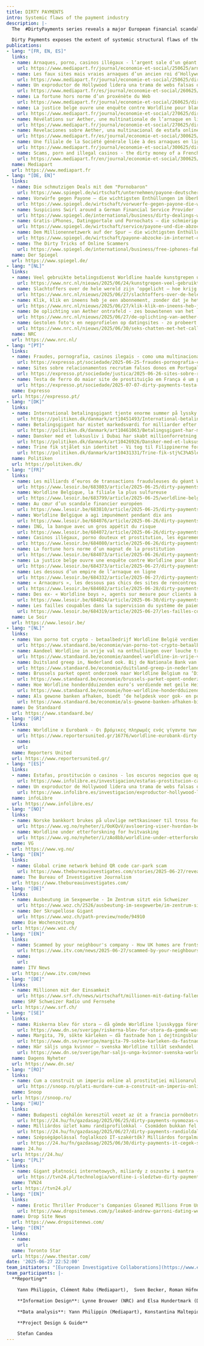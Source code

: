 ```yaml
---
title: DIRTY PAYMENTS 
intro: Systemic flaws of the payment industry  
description: |-
  The  #DirtyPayments series reveals a major European financial scandal. It shows how, during the last decade, the French giant payments company Worldline and its German subsidiary Payone have systematically processed dubious and fraudulent online transactions worth billions of Euros, facilitating large scale scamming, controversial porn sites, prostitution networks, illegal casinos and even possible money laundering operations. This happened right under the noses of European bank regulators.

  Dirty Payments exposes the extent of systemic structural flaws of the payments industry and some of those behind well-disguised scams that have defrauded people across the world. [Published 25.06.2025]
publications:
- lang: "[FR, EN, ES]"
  links:
  - name: Arnaques, porno, casinos illégaux - l’argent sale d’un géant français du paiement en ligne
    url: https://www.mediapart.fr/journal/economie-et-social/250625/arnaques-porno-casinos-illegaux-l-argent-sale-d-un-geant-francais-du-paiement-en-ligne
  - name: Les faux sites mais vraies arnaques d’un ancien roi d’Hollywood
    url: https://www.mediapart.fr/journal/economie-et-social/250625/dirty-payments-les-faux-sites-mais-vraies-arnaques-d-un-ancien-roi-d-hollywood
  - name: Un exproductor de Hollywood lidera una trama de webs falsas que ingresaba millones al año vía Worldline
    url: https://www.mediapart.fr/es/journal/economie-et-social/260625/un-exproductor-de-hollywood-lidera-una-trama-de-webs-falsas-que-ingresaba-millones-al-ano-worl
  - name: La fortune hors norme d’un proxénète du Web
    url: https://www.mediapart.fr/journal/economie-et-social/260625/dirty-payments-la-fortune-hors-norme-d-un-proxenete-du-web
  - name: La justice belge ouvre une enquête contre Worldline pour blanchiment 
    url: https://www.mediapart.fr/journal/economie-et-social/270625/dirty-payments-la-justice-belge-ouvre-une-enquete-contre-worldline-pour-blanchiment
  - name: Révélations sur Aether, une multinationale de l’arnaque en ligne
    url: https://www.mediapart.fr/journal/economie-et-social/270625/dirty-payments-revelations-sur-aether-une-multinationale-de-l-arnaque-en-ligne
  - name: Revelaciones sobre Aether, una multinacional de estafa online
    url: https://www.mediapart.fr/es/journal/economie-et-social/300625/revelaciones-sobre-aether-una-multinacional-de-estafa-online
  - name: Une filiale de la Société générale liée à des arnaques en ligne
    url: https://www.mediapart.fr/journal/economie-et-social/300625/dirty-payments-une-filiale-de-la-societe-generale-liee-des-arnaques-en-ligne
  - name: Scams, porn and illegal casinos - the dirty money of a French online payment giant
    url: https://www.mediapart.fr/en/journal/economie-et-social/300625/scams-porn-and-illegal-casinos-dirty-money-french-online-payment-giant
  name: Mediapart
  url: https://www.mediapart.fr
- lang: "[DE, EN]"
  links:
  - name: Die schmutzigen Deals mit dem "Pornobaron"
    url: https://www.spiegel.de/wirtschaft/unternehmen/payone-deutscher-finanzdienstleister-unter-verdacht-die-schmutzigen-deals-mit-dem-pornobaron-a-1b16d0e9-a3d6-40c6-a02d-dd268a9f8ff7
  - name: Vorwürfe gegen Payone – die wichtigsten Enthüllungen im Überblick
    url: https://www.spiegel.de/wirtschaft/vorwuerfe-gegen-payone-die-wichtigsten-fakten-im-ueberblick-a-4823a1e5-ee51-4de4-976b-5e594d124037
  - name: Suspicions Swirl around a German Financial Service Provider
    url: https://www.spiegel.de/international/business/dirty-dealings-with-the-porn-baron-suspicions-swirl-around-a-german-financial-service-provider-a-9b1f90c6-8bc1-46c3-9e8c-25ccb422efcf
  - name: Gratis-iPhones, Datingportale und Pornochats – die schmierigen Tricks der Abzockmafia
    url: https://www.spiegel.de/wirtschaft/service/payone-und-die-abzocke-der-aether-gruppe-gratis-iphones-datingportale-und-porno-chats-a-35bccc2c-9017-41de-b3ee-1a5f93c7ae9f
  - name: Dem Millionennetzwerk auf der Spur – die wichtigsten Enthüllungen im Überblick
    url: https://www.spiegel.de/wirtschaft/payone-abzocke-im-internet-die-dirty-payments-recherche-im-ueberblick-a-30cc8b7a-a5d7-49f2-a247-e696cc2a252f
  - name: The Dirty Tricks of Online Scammers
    url: https://www.spiegel.de/international/business/free-iphones-fake-dating-sites-and-porn-chats-the-dirty-tricks-of-online-scammers-a-5e654bd6-7d6c-4232-a97a-249280ae8085 
  name: Der Spiegel
  url: https://www.spiegel.de/
- lang: "[NL]"
  links:
  - name: Veel gebruikte betalingsdienst Worldline haalde kunstgrepen uit om fraude te verhullen
    url: https://www.nrc.nl/nieuws/2025/06/24/kunstgrepen-veel-gebruikte-betalingsdienst-worldline-moesten-fraude-verhullen-a4898161
  - name: Slachtoffers over de hele wereld zijn ‘opgelicht – hoe krijg ik mijn geld terug? Iemand?'
    url: https://www.nrc.nl/nieuws/2025/06/27/slachtoffers-over-de-hele-wereld-zijn-opgelicht-hoe-krijg-ik-mijn-geld-terug-iemand-a4896694
  - name: Klik, klik en ineens heb je een abonnement, zonder dat je het weet – dit is het verdienmodel van multinational Aether
    url: https://www.nrc.nl/nieuws/2025/06/27/klik-klik-en-ineens-heb-je-een-abonnement-zonder-dat-je-het-weet-dit-is-het-verdienmodel-van-multinational-aether-a4898085
  - name: De oplichting van Aether ontrafeld - zes bouwstenen van het ‘succes’ van de scamwebsites
    url: https://www.nrc.nl/nieuws/2025/06/27/de-oplichting-van-aether-ontrafeld-zes-bouwstenen-van-het-succes-van-de-scamwebsites-a4898303
  - name: Gestolen foto's en nepprofielen op datingsites - zo probeert Aether klanten aan zich te binden
    url: https://www.nrc.nl/nieuws/2025/06/30/seks-chatten-met-het-callcenter-in-manila-a4898808
  name: NRC
  url: https://www.nrc.nl/
- lang: "[PT]"
  links:
  - name: Fraudes, pornografia, casinos ilegais - como uma multinacional dos pagamentos online fechou os olhos a milhares de milhões de euros
    url: https://expresso.pt/sociedade/2025-06-25-fraudes-pornografia-casinos-ilegais-como-uma-multinacional-dos-pagamentos-online-fechou-os-olhos-a-milhares-de-milhoes-de-euros-2474fa0c
  - name: Sites sobre relacionamentos recrutam falsos donos em Portugal; testas de ferro recebem dois mil a três mil euros por ano
    url: https://expresso.pt/sociedade/justica/2025-06-26-sites-sobre-relacionamentos-recrutam-falsos-donos-em-portugal-testas-de-ferro-recebem-dois-mil-a-tres-mil-euros-por-ano-9ec60bdc
  - name: Testa de ferro do maior site de prostituição em França é um português
    url: https://expresso.pt/sociedade/2025-07-07-dirty-payments-testa-de-ferro-do-maior-site-de-prostituicao-em-franca-e-um-portugues-aa05b3e4
  name: Expresso
  url: https://expresso.pt/
- lang: "[DK]"
  links:
  - name: International betalingsgigant tjente enorme summer på lyssky firmaer
    url: https://politiken.dk/danmark/art10451493/International-betalingsgigant-tjente-enorme-summer-p%C3%A5-lyssky-firmaer
  - name: Betalingsgigant har mistet markedsværdi for milliarder efter afsløringer
    url: https://politiken.dk/danmark/art10461063/Betalingsgigant-har-mistet-markedsv%C3%A6rdi-for-milliarder-efter-afsl%C3%B8ringer
  - name: Dansker med et luksusliv i Dubai har skabt millionforretning, der lukrerer på snyd verden over
    url: https://politiken.dk/danmark/art10426926/Dansker-med-et-luksusliv-i-Dubai-har-skabt-millionforretning-der-lukrerer-p%C3%A5-snyd-verden-over
  - name: Trine fik stjålet sin identitet - Vi tog til Filippinerne for at finde danskerne bag falsk datingside
    url: https://politiken.dk/danmark/art10431331/Trine-fik-stj%C3%A5let-sin-identitet-Vi-tog-til-Filippinerne-for-at-finde-danskerne-bag-falsk-datingside?shareToken=At7BSBAE2WgA
  name: Politiken
  url: https://politiken.dk/
- lang: "[FR]"
  links:
  - name: Les milliards d’euros de transactions frauduleuses du géant Worldline et de sa filiale belge
    url: https://www.lesoir.be/683803/article/2025-06-25/dirty-payments-les-milliards-deuros-de-transactions-frauduleuses-du-geant
  - name: Worldline Belgique, la filiale la plus sulfureuse
    url: https://www.lesoir.be/683799/article/2025-06-25/worldline-belgique-la-filiale-la-plus-sulfureuse
  - name: Au cœur d’un scandale financier européen
    url: https://www.lesoir.be/683810/article/2025-06-25/dirty-payments-au-coeur-dun-scandale-financier-europeen
  - name: Worldline Belgique a agi impunément pendant dix ans
    url: https://www.lesoir.be/684076/article/2025-06-26/dirty-payments-worldline-belgique-agi-impunement-pendant-dix-ans
  - name: ING, la banque avec un gros appétit du risque
    url: https://www.lesoir.be/684072/article/2025-06-26/dirty-payments-ing-la-banque-avec-un-gros-appetit-du-risque
  - name: Casinos illégaux, porno douteux et prostitution, les égarements coupables de l’industrie des paiements
    url: https://www.lesoir.be/684080/article/2025-06-26/dirty-payments-casinos-illegaux-porno-douteux-et-prostitution-les-egarements
  - name: La fortune hors norme d’un magnat de la prostitution
    url: https://www.lesoir.be/684073/article/2025-06-26/dirty-payments-la-fortune-hors-norme-dun-magnat-de-la-prostitution
  - name: La justice belge ouvre une enquête contre Worldline pour blanchiment
    url: https://www.lesoir.be/684373/article/2025-06-27/dirty-payments-la-justice-belge-ouvre-une-enquete-contre-worldline-pour
  - name: Les dessous d’un empire de l’arnaque en ligne
    url: https://www.lesoir.be/684332/article/2025-06-27/dirty-payments-felicitations-vous-avez-gagne-un-iphone-les-dessous-dun-empire-de
  - name: « Arnacœurs », les dessous pas chics des sites de rencontres
    url: https://www.lesoir.be/684602/article/2025-06-28/dirty-payments-arnacoeurs-les-dessous-pas-chics-des-sites-de-rencontres
  - name: Des ex- « Worldline boys », agents sur mesure pour clients à haut risque
    url: https://www.lesoir.be/684824/article/2025-06-30/dirty-payments-des-ex-worldline-boys-agents-sur-mesure-pour-clients-haut-risque
  - name: Les failles coupables dans la supervision du système de paiement
    url: https://www.lesoir.be/684319/article/2025-06-27/les-failles-coupables-dans-la-supervision-du-systeme-de-paiement
  name: Le Soir
  url: https://www.lesoir.be/
- lang: "[NL]"
  links:
  - name: Van porno tot crypto - betaalbedrijf Worldline België verdiende jarenlang aan louche transacties
    url: https://www.standaard.be/economie/van-porno-tot-crypto-betaalbedrijf-worldline-belgie-verdiende-jarenlang-aan-louche-transacties/65485414.html
  - name: Aandeel Worldline in vrije val na onthullingen over louche transacties
    url: https://www.standaard.be/economie/aandeel-worldline-in-vrije-val-na-onthullingen-over-louche-transacties/73660508.html
  - name: Duitsland greep in, Nederland ook. Bij de Nationale Bank van België bleef het stil over wanpraktijken bij Worldline
    url: https://www.standaard.be/economie/duitsland-greep-in-nederland-ook.-bij-de-nationale-bank-van-belgie-bleef-het-stil-over-wanpraktijken-bij-worldline/72271829.html
  - name: Brussels parket opent onderzoek naar Worldline Belgium na ‘Dirty Payments’-onthullingen in de pers
    url: https://www.standaard.be/economie/brussels-parket-opent-onderzoek-naar-worldline-belgium-na-dirty-payments-onthullingen-in-de-pers/74216123.html
  - name: Hoe Worldline honderdduizenden euro’s verdiende met geile Heidi - “Klanten van datingsites kunnen de overeenkomsten onmogelijk stopzetten”
    url: https://www.standaard.be/economie/hoe-worldline-honderdduizenden-euro-s-verdiende-met-geile-heidi-klanten-van-datingsites-kunnen-de-overeenkomsten-onmogelijk-stopzetten/65625623.html
  - name: Als gewone banken afhaken, biedt ‘de helpdesk voor gok- en pornosites’ steun
    url: https://www.standaard.be/economie/als-gewone-banken-afhaken-biedt-de-helpdesk-voor-gok-en-pornosites-steun/72449950.html
  name: De Standaard
  url: https://www.standaard.be/
- lang: "[GR]"
  links:
  - name: Worldline x Eurobank - Οι βρόμικες πληρωμές ενός γίγαντα των συναλλαγών και η μυστικοπάθεια του Έλληνα συνεταίρου του
    url: https://www.reportersunited.gr/16776/worldline-eurobank-dirty-payments/
  - name: 
    url: 
  name: Reporters United
  url: https://www.reportersunited.gr/
- lang: "[ES]"
  links:
  - name: Estafas, prostitución o casinos - los oscuros negocios que operaban con el gigante de pagos Worldline
    url: https://www.infolibre.es/investigacion/estafas-prostitucion-casinos-oscuros-negocios-operaban-gigante-pagos-worldline_1_2020032.html
  - name: Un exproductor de Hollywood lidera una trama de webs falsas que ingresaba millones al año vía Worldline
    url: https://www.infolibre.es/investigacion/exproductor-hollywood-lidera-trama-webs-falsas-ingresaba-millones-ano-via-worldline_130_2020548.html
  name: infoLibre
  url: https://www.infolibre.es/
- lang: "[NO]"
  links:
  - name: Norske bankkort brukes på ulovlige nett­kasinoer til tross for forbud, viser ny europeisk avsløring
    url: https://www.vg.no/nyheter/i/OoKQvV/avsloering-viser-hvordan-betalingsgiganten-worldline-tilrettelegger-for-hoeyrisiko-kunder-og-ulovlige-gambling
  - name: Worldline under etterforskning for hvitvasking
    url: https://www.vg.no/nyheter/i/zAo8bb/worldline-under-etterforskning-for-hvitvasking
  name: VG
  url: https://www.vg.no/
- lang: "[EN]"
  links:
  - name: Global crime network behind QR code car-park scam
    url: https://www.thebureauinvestigates.com/stories/2025-06-27/revealed-global-crime-network-behind-qr-code-car-park-scam
  name: The Bureau of Investigative Journalism
  url: https://www.thebureauinvestigates.com/
- lang: "[DE]"
  links:
  - name: Ausbeutung im Sexgewerbe - Im Zentrum sitzt ein Schweizer
    url: https://www.woz.ch/2526/ausbeutung-im-sexgewerbe/im-zentrum-sitzt-ein-schweizer/!XTBV9ZBJ4WH
  - name: Der Skrupellose Gigant
    url: https://www.woz.ch/path-preview/node/94910
  name: Die Wochenzeitung
  url: https://www.woz.ch/
- lang: "[EN]"
  links:
  - name: Scammed by your neighbour's company - How UK homes are fronts for global scam network
    url: https://www.itv.com/news/2025-06-27/scammed-by-your-neighbours-firm-how-homes-are-fronts-for-global-scam-network
  - name: 
    url: 
  name: ITV News
  url: https://www.itv.com/news
- lang: "[DE]"
  links:
  - name: Millionen mit der Einsamkeit
    url: https://www.srf.ch/news/wirtschaft/millionen-mit-dating-fallen-so-nimmt-ein-schweizer-firmennetz-europas-singles-aus
  name: SRF Schweizer Radio und Fernsehe
  url: https://www.srf.ch/
- lang: "[SE]"
  links:
  - name: Riskerna blev för stora – då gömde Worldline ljusskygga företag i Sverige
    url: https://www.dn.se/sverige/riskerna-blev-for-stora-da-gomde-worldline-ljusskygga-foretag-i-sverige/
  - name: Margita, 79, sökte kärleken – då fastnade hon i dejtningsbluffen
    url: https://www.dn.se/sverige/margita-79-sokte-karleken-da-fastnade-hon-i-dejtningsbluffen/
  - name: Här säljs unga kvinnor – svenska Worldline tillät sexhandel
    url: https://www.dn.se/sverige/har-saljs-unga-kvinnor-svenska-worldline-tillat-sexhandel/ 
  name: Dagens Nyheter
  url: https://www.dn.se/
- lang: "[RO]"
  links:
  - name: Cum a construit un imperiu online al prostituției milionarul care a fondat Nuba Mamaia și a fost consul onorific în România
    url: https://snoop.ro/plati-murdare-cum-a-construit-un-imperiu-online-al-prostitutiei-milionarul-care-a-fondat-nuba-mamaia-si-a-fost-consul-onorific-in-romania/
  name: Snoop
  url: https://snoop.ro/
- lang: "[HU]"
  links:
  - name: Budapesti céghálón keresztül vezet az út a francia pornóbotrányhoz
    url: https://24.hu/fn/gazdasag/2025/06/25/dirty-payments-nyomozas-wordline-online-kaszino-porno-fizetesi-szolgaltato-magyarorszag-piron/
  - name: Milliárdos üzlet kamu randiprofilokkal - Csomádon bukkan fel egy nagy nemzetközi hálózat két szereplője
    url: https://24.hu/fn/gazdasag/2025/06/27/dirty-payments-randioldalak-gyanus-penzek-abacus-online-lead-vitamin-onmobile/
  - name: Szépségápolással foglalkozó IT-szakértők? Milliárdos forgalmat bonyolítanak hirtelen eltűnő magyar cégek
    url: https://24.hu/fn/gazdasag/2025/06/30/dirty-payments-it-cegek-szepsegapolas-edzes-elofizetes-videojatek-milliardos-forgalom/
  name: 24.hu
  url: https://24.hu/
- lang: "[PL]"
  links:
  - name: Gigant płatności internetowych, miliardy z oszustw i mantra - "sprzedawać, sprzedawać, sprzedawać"
    url: https://tvn24.pl/technologia/wordline-i-sledztwo-dirty-payments-gigant-platnosci-internetowych-i-miliardy-z-oszustw-st8526807
  name: TVN24
  url: https://tvn24.pl/
- lang: "[EN]"
  links:
  - name: Erotic Thriller Producer's Companies Gleaned Millions From Unusable Dating Websites
    url: https://www.dropsitenews.com/p/leaked-andrew-garroni-dating-websites-credit-card-suspicious-charges
  name: Drop Site News
  url: https://www.dropsitenews.com/
- lang: "[EN]"
  links:
  - name:
    url:
  name: Toronto Star
  url: https://www.thestar.com/
date: '2025-06-27 22:52:00'
team_initiators: "[European Investigative Collaborations](https://www.eic.network/) (Ștefan Cândea) and [Mediapart]( https://www.mediapart.fr/) (Yann Philippin)"
team_participants: |-
  **Reporting**

    Yann Philippin, Clément Rabu (Mediapart),  Sven Becker, Roman Höfner, Sara Wess, Christoph Winterbach, Nikolai Antoniadis (DER SPIEGEL), Tom Kreling, Rik Wassens, Jeroen Wester (NRC), Ruben Mooijman and Nikolas Vanhecke (De Standaard), Micael Pereira (Expresso), Louis Colart, Joel Matriche, Julien Bialas (Le Soir), Begona Ramirez, Sergio Sangiao (infoLibre), Jonas Pröschold, Carl Emil Arnfred, Anders Bæksgaard⁩, Magnus Kofoed Lassen (Politiken), Enrico Kampmann (Die Wochenzeitung), Janine Louloudi, Konstantina Maltepioti (Reporters United), Micael Pereira (Expresso), Ola Haram (VG), Steffi Hasler, Kilian Küttel (SRF), Ada Constanda, Razvan Lutac, Victor Ilie (Snoop.ro), Ildiko Kovacs, Ibolya F. Vitez (24.hu), Piotr Szostak (TVN24), Adrian Sadikovic⁩ (Dagens Nyheter), Simon Lock (TBIJ), Frédérik Plante (Toronto Star), Nicholas Rodello (Drop Site News), Ștefan Cândea, Blaz Zgaga, Natalia M. (EIC).

    **Information Design**: Lynne Brouwer (NRC) and Elsa Hundertmark (DER SPIEGEL), Simon Toupet (Mediapart)

    **Data analysis**: Yann Philippin (Mediapart), Konstantina Maltepioti (Reporters United), Christoph Winterbach (Der Spiegel) and Rik Wassens (NRC)   

    **Project Design & Guide**

    Stefan Candea
---
```

